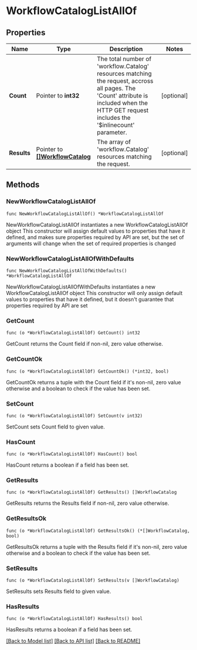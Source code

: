 # WorkflowCatalogListAllOf

## Properties

Name | Type | Description | Notes
------------ | ------------- | ------------- | -------------
**Count** | Pointer to **int32** | The total number of &#39;workflow.Catalog&#39; resources matching the request, accross all pages. The &#39;Count&#39; attribute is included when the HTTP GET request includes the &#39;$inlinecount&#39; parameter. | [optional] 
**Results** | Pointer to [**[]WorkflowCatalog**](workflow.Catalog.md) | The array of &#39;workflow.Catalog&#39; resources matching the request. | [optional] 

## Methods

### NewWorkflowCatalogListAllOf

`func NewWorkflowCatalogListAllOf() *WorkflowCatalogListAllOf`

NewWorkflowCatalogListAllOf instantiates a new WorkflowCatalogListAllOf object
This constructor will assign default values to properties that have it defined,
and makes sure properties required by API are set, but the set of arguments
will change when the set of required properties is changed

### NewWorkflowCatalogListAllOfWithDefaults

`func NewWorkflowCatalogListAllOfWithDefaults() *WorkflowCatalogListAllOf`

NewWorkflowCatalogListAllOfWithDefaults instantiates a new WorkflowCatalogListAllOf object
This constructor will only assign default values to properties that have it defined,
but it doesn't guarantee that properties required by API are set

### GetCount

`func (o *WorkflowCatalogListAllOf) GetCount() int32`

GetCount returns the Count field if non-nil, zero value otherwise.

### GetCountOk

`func (o *WorkflowCatalogListAllOf) GetCountOk() (*int32, bool)`

GetCountOk returns a tuple with the Count field if it's non-nil, zero value otherwise
and a boolean to check if the value has been set.

### SetCount

`func (o *WorkflowCatalogListAllOf) SetCount(v int32)`

SetCount sets Count field to given value.

### HasCount

`func (o *WorkflowCatalogListAllOf) HasCount() bool`

HasCount returns a boolean if a field has been set.

### GetResults

`func (o *WorkflowCatalogListAllOf) GetResults() []WorkflowCatalog`

GetResults returns the Results field if non-nil, zero value otherwise.

### GetResultsOk

`func (o *WorkflowCatalogListAllOf) GetResultsOk() (*[]WorkflowCatalog, bool)`

GetResultsOk returns a tuple with the Results field if it's non-nil, zero value otherwise
and a boolean to check if the value has been set.

### SetResults

`func (o *WorkflowCatalogListAllOf) SetResults(v []WorkflowCatalog)`

SetResults sets Results field to given value.

### HasResults

`func (o *WorkflowCatalogListAllOf) HasResults() bool`

HasResults returns a boolean if a field has been set.


[[Back to Model list]](../README.md#documentation-for-models) [[Back to API list]](../README.md#documentation-for-api-endpoints) [[Back to README]](../README.md)



